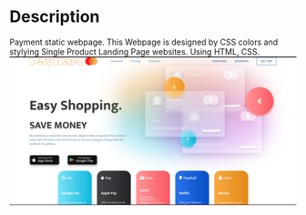 # Description
Payment static webpage. This Webpage is designed by CSS colors and stylying 
Single Product Landing Page websites. Using HTML, CSS.
![image](images/sample.png)
